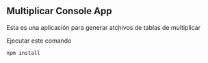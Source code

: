 

## Multiplicar Console App

Esta es una aplicación para generar atchivos de tablas de multiplicar

Ejecutar este comando

```
npm install
```